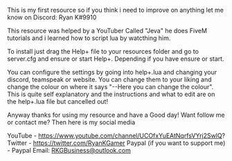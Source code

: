 This is my first resource so if you think i need to improve on anything let me know on Discord: Ryan K#9910

This resource was helped by a YouTuber Called "Jeva" he does FiveM tutorials and i learned how to script lua by watcthing him.

To install just drag the Help+ file to your resources folder and go to server.cfg and ensure or start Help+. Depending if you have ensure or start.

You can configure the settings by going into help+.lua and changing your discord, teamspeak or website. You can change them to your liking and change the colour on where it says "--Here you can change the colour". This is quite self explanatory and the instructions and what to edit are on the help+.lua file but cancelled out!

Anyway thanks for using my resource and have a Good day! 
Want follow me or contact me? Then here is my social media

YouTube - https://www.youtube.com/channel/UCOfxYuEAtNqrfsVYrj2SwlQ?
Twitter - https://twitter.com/RyanKGamer
Paypal (if you want to support me) - Paypal Email: RKGBusiness@outlook.com 